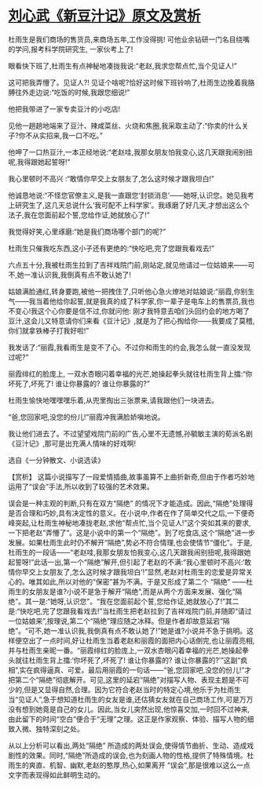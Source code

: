 # [刘心武《新豆汁记》原文及赏析](https://www.vrrw.net/wx/15335.html)

杜雨生是我们商场的售货员,来商场五年,工作没得挑! 可他业余钻研一门名目绕嘴的学问,报考科学院研究生, 一家伙考上了!

眼看快下班了,杜雨生有点神秘地凑拢我说:“老赵,我求您帮点忙,当个见证人!”

这可把我弄懵了。见证人?! 见证个啥呢?恰好这时候下班铃响了,杜雨生边挽着我胳膊往外走边说:“吃饭的时候,我跟您细说!”

他把我带进了一家专卖豆汁的小吃店!

见他一趟趟地端来了豆汁、辣咸菜丝、火烧和焦圈,我采取主动了:“你卖的什么关子?你不从实招来,我一口不吃。”

他呷了一口热豆汁,一本正经地说:“老赵哇,我那女朋友怕我变心,这几天跟我闹别扭呢,我得跟她起誓呀!”

我心里顿时不高兴 :“敢情你早交上女朋友了,怎么这时候才跟我坦白!”

他诚恳地说:“不怪您官僚主义,是我一直跟您‘封锁消息’——她呀,认识您。她见我考上研究生了,这几天总说什么‘我可配不上科学家’。我琢磨了好几天,才想出这么个法子,我在您面前起个誓,您给作证,她就放心了!”

我觉得好笑,心里琢磨:“她是我们商场哪个部门的呢?”

杜雨生只催我吃东西,这小子还有更绝的:“快吃吧,完了您跟我看戏去!”

六点五十分,我被杜雨生拉到了吉祥戏院门前,刚站定,就见他请过一位姑娘来——可不,她一准认识我,我倒真有点不敢认她了!

姑娘满脸通红,转身要跑,被他一把拽住了,只听他心急火燎地对姑娘说:“丽霞,你别生气——我当着他给你起誓,就是我真的成了科学家,你一辈子是电车上的售票员,我也不变心!我这个心你要是信不过,你就问他: 刚才我特意去咱们头回约会的地方喝了豆汁,这会儿又特意请你们来看《豆汁记》,就是为了把心掏给你——我要成了莫稽,你们就拿铁棒子打我好啦!”

我发话了:“丽霞,我看雨生是变不了心。不过你和雨生的约会,我怎么就一直没发现过呢?”

丽霞绯红的脸庞上, 一双水杏眼闪着幸福的光芒,她操起拳头就往杜雨生背上擂:“你坏死了,坏死了! 谁让你暴露的? 谁让你暴露的?”

杜雨生愉快地嘿嘿嘿乐着,从兜里掏出三张票来,请我跟他们一块进去。

“爸,您回家吧,没您的份儿!”丽霞冲我满脸娇嗔地说。

我让他们进去了。不过望望戏院门前的广告,心里不无遗憾,孙毓敏主演的荀派名剧《豆汁记》,那可是出充满人情味的好戏啊!

选自《一分钟散文、小说选读》



【赏析】 这篇小说描写了一段爱情插曲,故事虽算不上曲折新奇,但由于作者巧妙地运用了“误会”手法,所以收到了较强的艺术效果。

误会是一种主观的判断,只有在双方“隔绝” 的情况下才能造成。因此,“隔绝”处理得是否合理和巧妙,具有决定性的意义。在小说中,作者在作了简单交代之后,一下便奇峰突起,让杜雨生神秘地凑拢老赵,求他“帮点忙,当个见证人!”这个突如其来的要求,一下把老赵“弄懵了”。这是小说中的第一个“隔绝”。到了吃食店,这个“隔绝”进一步发展。如果杜雨生此时仍不解开“隔绝”,势必不符合情理,也会使情节“僵化”。于是,杜雨生的一段话——“老赵哇,我那女朋友怕我变心,这几天跟我闹别扭呢,我得跟她起誓呀!”此话一出,第一个“隔绝”解开,但引起了老赵的不满:“我心里顿时不高兴:‘敢情你早交上女朋友了,怎么这时候才跟我坦白’!”显然,老赵对杜雨生的恋爱是异常关心的。唯其如此,所以对他的“保密”甚为不满。于是又形成了第二个 “隔绝” ——杜雨生的女朋友是谁?小说不是急于解开“隔绝”,而是从两个方面来发展、强化“隔绝”。其一是:“她呀,认识您”。“我在您面前起个誓,您给作证,她就放心了!”其二是:“快吃吧,完了您跟我看戏去!”当杜雨生把老赵拉到了吉祥戏院门前,并随即“请过一位姑娘来”,按理说,第二个“隔绝”理应随之冰释。但是作者却故意延宕“隔绝”。“可不,她一准认识我,我倒真有点不敢认她了!”她是谁?小说并不急于挑明。这样便空出了一点时间,好让杜雨生当着老赵和丽霞的面把内心话倒完,也让丽霞亮相,并与杜雨生亲昵一番。“丽霞绯红的脸庞上,一双水杏眼闪着幸福的光芒,她操起拳头就往杜雨生背上擂:‘你坏死了,坏死了! 谁让你暴露的? 谁让你暴露的?’”这副“疯相”,实在疯得逼真、可爱。最后用丽霞的一句话——“爸,您回家吧,没您的份儿!”才把第二个“隔绝”彻底解开。可见,这里的延宕“隔绝”对描写人物、表现主题是不可少的,但是又显得自然,合理。因为它符合老赵当时的特定心境,他乐于为杜雨生当“见证人”,急于想知道杜雨生的女友是谁,还估猜女友就在自己商场工作,可是万万没有想到她竟是自己的女儿。因此,当女儿突然出现,他惊喜交加,一时回不过神来,由此留下的时间“空白”便合于“无理”之理。这正是作家观察、体验、描写人物的细致入微、独特深刻之处。

从以上分析可以看出,两处“隔绝” 所造成的两处误会,使得情节曲折、生动、造成戏剧性的效果。同时,“隔绝”所造成的误会,也为刻画人物的性格,提供了特殊情境。杜雨生的爽直、机智、幽默,老赵的憨厚,热心,如果离开 “误会”,那是很难以这么一点文字而表现得如此鲜明生动的。


